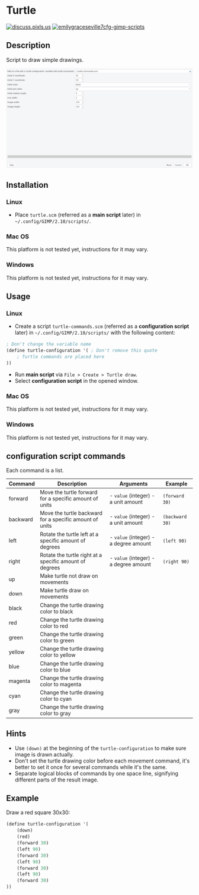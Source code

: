 # Turtle

[![discuss.pixls.us](https://img.shields.io/badge/chat-discuss.pixls.us-ff69b4.svg?style=flat-square)](https://discuss.pixls.us/t/turtle-for-gimp/44067/4?u=emilygraceseville7cf)
[![emilygraceseville7cfg-gimp-scripts](https://img.shields.io/badge/chat-GIMP%20scripts-ff69b4.svg?style=flat-square)](https://groups.google.com/g/emilygraceseville7cfg-gimp-scripts)

## Description

Script to draw simple drawings.

![UI](UI.png)

## Installation

### Linux

- Place `turtle.scm` (referred as a **main script** later) in
  `~/.config/GIMP/2.10/scripts/`.

### Mac OS

This platform is not tested yet, instructions for it may vary.

### Windows

This platform is not tested yet, instructions for it may vary.

## Usage

### Linux

- Create a script `turtle-commands.scm` (referred as a **configuration script**
  later) in `~/.config/GIMP/2.10/scripts/` with
  the following content:

```lisp
; Don't change the variable name
(define turtle-configuration '( ; Don't remove this quote
    ; Turtle commands are placed here
))
```

- Run **main script** via `File > Create > Turtle draw`.
- Select **configuration script** in the opened window.

### Mac OS

This platform is not tested yet, instructions for it may vary.

### Windows

This platform is not tested yet, instructions for it may vary.

## **configuration script** commands

Each command is a list.

| Command  | Description                                             | Arguments                             | Example         |
| -------- | ------------------------------------------------------- | ------------------------------------- | --------------- |
| forward  | Move the turtle forward for a specific amount of units  | - `value` (integer) - a unit amount   | `(forward 30)`  |
| backward | Move the turtle backward for a specific amount of units | - `value` (integer) - a unit amount   | `(backward 30)` |
| left     | Rotate the turtle left at a specific amount of degrees  | - `value` (integer) - a degree amount | `(left 90)`     |
| right    | Rotate the turtle right at a specific amount of degrees | - `value` (integer) - a degree amount | `(right 90)`    |
| up       | Make turtle not draw on movements                       |                                       |                 |
| down     | Make turtle draw on movements                           |                                       |                 |
| black    | Change the turtle drawing color to black                |                                       |                 |
| red      | Change the turtle drawing color to red                  |                                       |                 |
| green    | Change the turtle drawing color to green                |                                       |                 |
| yellow   | Change the turtle drawing color to yellow               |                                       |                 |
| blue     | Change the turtle drawing color to blue                 |                                       |                 |
| magenta  | Change the turtle drawing color to magenta              |                                       |                 |
| cyan     | Change the turtle drawing color to cyan                 |                                       |                 |
| gray     | Change the turtle drawing color to gray                 |                                       |                 |

## Hints

- Use `(down)` at the beginning of the `turtle-configuration` to make sure
  image is drawn actually.
- Don't set the turtle drawing color before each movement command, it's better
  to set it once for several commands while it's the same.
- Separate logical blocks of commands by one space line, signifying different
  parts of the result image.

## Example

Draw a red square 30x30:

```lisp
(define turtle-configuration '(
    (down)
    (red)
    (forward 30)
    (left 90)
    (forward 30)
    (left 90)
    (forward 30)
    (left 90)
    (forward 30)
))
```
